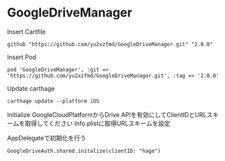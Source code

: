# GoogleDriveManager
Insert Cartfile
```
github "https://github.com/yu2xzfmd/GoogleDriveManager.git" "2.0.0"
```

Insert Pod
```
pod 'GoogleDriveManager', :git => 'https://github.com/yu2xzfmd/GoogleDriveManager.git', :tag => '2.0.0'
```

Update carthage
```
carthage update --platform iOS
```

Initialize
GoogleCloudPlatformからDrive APIを有効にしてClientIDとURLスキームを取得してください
Info.plistに取得URLスキームを設定

AppDelegateで初期化を行う
```
GoogleDriveAuth.shared.initalize(clientID: "hage")
```


